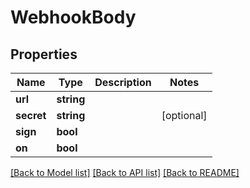 # WebhookBody

## Properties
Name | Type | Description | Notes
------------ | ------------- | ------------- | -------------
**url** | **string** |  | 
**secret** | **string** |  | [optional] 
**sign** | **bool** |  | 
**on** | **bool** |  | 

[[Back to Model list]](../README.md#documentation-for-models) [[Back to API list]](../README.md#documentation-for-api-endpoints) [[Back to README]](../README.md)


